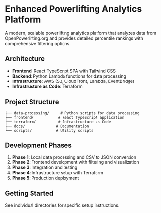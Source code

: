 # Enhanced Powerlifting Analytics Platform

A modern, scalable powerlifting analytics platform that analyzes data from OpenPowerlifting.org and provides detailed percentile rankings with comprehensive filtering options.

## Architecture

- **Frontend**: React TypeScript SPA with Tailwind CSS
- **Backend**: Python Lambda functions for data processing
- **Infrastructure**: AWS (S3, CloudFront, Lambda, EventBridge)
- **Infrastructure as Code**: Terraform

## Project Structure

```
├── data-processing/     # Python scripts for data processing
├── frontend/           # React TypeScript application
├── terraform/          # Infrastructure as Code
├── docs/              # Documentation
└── scripts/           # Utility scripts
```

## Development Phases

1. **Phase 1**: Local data processing and CSV to JSON conversion
2. **Phase 2**: Frontend development with filtering and visualization
3. **Phase 3**: Integration and testing
4. **Phase 4**: Infrastructure setup with Terraform
5. **Phase 5**: Production deployment

## Getting Started

See individual directories for specific setup instructions.